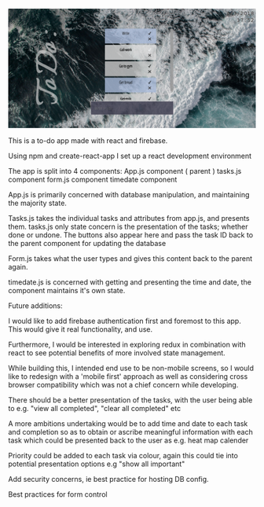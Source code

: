 ![alt text](https://github.com/kk-11/reactToDo/blob/26f7ce45dddedb48b57232cc19b17547af3fbc0e/Untitled.png)

This is a to-do app made with react and firebase.

Using npm and create-react-app I set up a react development environment

The app is split into 4 components: 
  App.js component ( parent ) 
  tasks.js component
  form.js component
  timedate component
  
App.js is primarily concerned with database manipulation, and maintaining the majority state.

Tasks.js takes the individual tasks and attributes from app.js, and presents them. tasks.js only state concern is the presentation of the tasks; whether done or undone. The buttons also appear here and pass the task ID back to the parent component for updating the database

Form.js takes what the user types and gives this content back to the parent again.

timedate.js is concerned with getting and presenting the time and date, the component maintains it's own state.  

Future additions:

I would like to add firebase authentication first and foremost to this app.
This would give it real functionality, and use.

Furthermore, I would be interested in exploring redux in combination with react to see potential benefits of more involved state management.

While building this, I intended end use to be non-mobile screens, so I would like to redesign with a 'mobile first' approach as well as considering cross browser compatibility which was not a chief concern while developing.

There should be a better presentation of the tasks, with the user being able to e.g. "view all completed", "clear all completed" etc

A more ambitions undertaking would be to add time and date to each task and completion so as to obtain or ascribe meaningful information with each task which could be presented back to the user as e.g. heat map calender

Priority could be added to each task via colour, again this could tie into potential presentation options e.g "show all important"

Add security concerns, ie best practice for hosting DB config. 

Best practices for form control 
